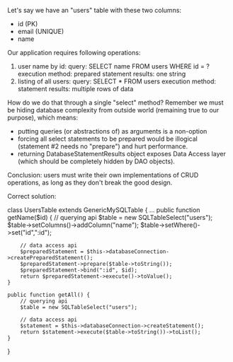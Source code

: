 Let's say we have an "users" table with these two columns: 

- id (PK)
- email (UNIQUE)
- name 

Our application requires following operations:

1. user name by id: 
	query: SELECT name FROM users WHERE id = ?
	execution method: prepared statement
	results: one string
2. listing of all users:
	query: SELECT * FROM users
	execution method: statement
	results: multiple rows of data
	
How do we do that through a single "select" method? Remember we must be hiding database complexity from outside world (remaining true to our purpose), which means:

- putting queries (or abstractions of) as arguments is a non-option
- forcing all select statements to be prepared would be illogical (statement #2 needs no "prepare") and hurt performance.
- returning DatabaseStatementResults object exposes Data Access layer (which should be completely hidden by DAO objects).

Conclusion: users must write their own implementations of CRUD operations, as long as they don't break the good design. 

Correct solution:

class UsersTable extends GenericMySQLTable {
	...
	public function getName($id) {
		// querying api
		$table = new SQLTableSelect("users");
		$table->setColumns()->addColumn("name");
		$table->setWhere()->set("id",":id");
		
		// data access api
		$preparedStatement = $this->databaseConnection->createPreparedStatement();
		$preparedStatement->prepare($table->toString());
		$preparedStatement->bind(":id", $id);
		return $preparedStatement->execute()->toValue();
	}
	
	public function getAll() {
		// querying api
		$table = new SQLTableSelect("users");
		
		// data access api
		$statement = $this->databaseConnection->createStatement();
		return $statement->execute($table->toString())->toList();
	}
}